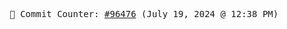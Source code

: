 <p align="center">
    <samp>
        📮 Commit Counter: <a href="https://github.com/Javascript-void0/Javascript-void0/commits/main">#96476</a> (July 19, 2024 @ 12:38 PM)
    </samp>
</p>